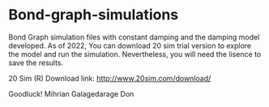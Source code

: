 # Bond-graph-simulations

Bond Graph simulation files with constant damping and the damping model developed.
As of 2022, You can download 20 sim trial version to explore the model and run the simulation.
Nevertheless, you will need the lisence to save the results. 

20 Sim (R) Download link: http://www.20sim.com/download/

Goodluck!
Mihrian Galagedarage Don
